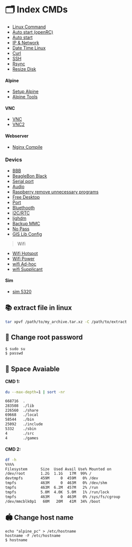 # 🗂️ Index CMDs

- [Linux Command](./general_config/linux_command.md)
- [Auto start (openRC) ](general_config/auto_start_with_open_rc.md)
- [Auto start](./general_config/auto_start_old.md)
- [IP & Network](./general_config/ip_network.md)
- [Date Time Linux](./general_config/date_time.md)
- [Curl](./general_config/curl.md)
- [SSH](./ssh_server/Readme.md)
- [Rsync](./general_config/rsync.md)
- [Resize Disk ](./general_config/resize_disk_linux.md)

#### Alpine

- [Setup Alpine](./general_config/alpine_setup.md)
- [Alpine Tools](./general_config/alpine.md)

#### VNC

- [VNC](./general_config/vnc.md)
- [VNC2](./general_config/vnc2.md)

#### Webserver

- [Nginx Compile](./general_config/nginx_compile.md)

### Devics

- [BBB](./general_config/devices/BBB.md)
- [BeagleBon Black](./general_config/beaglebone_black.md)
- [Serial port](./general_config/devices/qextserialport.md)
- [Audio](./general_config/devices/audio.md)
- [Raspberry remove unnecessary programs](./general_config/devices/raspberry_remove_unnecessary_programs.md)
- [Free Desktop](./general_config/devices/free_desktop.md)
- [Port](./general_config/devices/ports.md)
- [Bluethooth](./general_config/devices/bluetooth.md)
- [I2C/RTC](./general_config/devices/i2c_and_rtc.md)
- [lighdm](./general_config/devices//lightdm.md)
- [Backup MMC](./general_config/devices/backup_EMMC.md)
- [No Pass](./general_config/devices/NoPass.md)
- [GIS Lib Config](./general_config/devices/gis_lib_config.md)

> Wifi

- [Wifi Hotspot](./general_config/devices/wifi_hotspot.md)
- [Wifi Power](./general_config/devices/wifi_power_management.md)
- [wifi Ad-hoc](./general_config/devices/wifi-direct/ad-hoc.md)
- [wifi Supplicant](./general_config/devices/wifi-direct/wpaSupplicant.md)

#### Sim

- [sim 5320](./general_config/devices/sim5320.md)

## 📚 extract file in linux

```bash
tar xpvf /path/to/my_archive.tar.xz -C /path/to/extract

```

## 🔑 Change root password

```bash
$ sudo su
$ passwd
```

## 💽 Space Avaiable

#### **CMD 1:**

```bash
du --max-depth=1 | sort -nr

668716  .
283508  ./lib
226560  ./share
69668   ./local
58544   ./bin
25092   ./include
5332    ./sbin
4       ./src
4       ./games

```

#### **CMD 2:**

```bash
df -h
%%%%
Filesystem      Size  Used Avail Use% Mounted on
/dev/root       1.2G  1.1G   17M  99% /
devtmpfs        459M     0  459M   0% /dev
tmpfs           463M     0  463M   0% /dev/shm
tmpfs           463M  6.2M  457M   2% /run
tmpfs           5.0M  4.0K  5.0M   1% /run/lock
tmpfs           463M     0  463M   0% /sys/fs/cgroup
/dev/mmcblk0p1   60M   20M   41M  34% /boot

```

## 🏟️ Change host name

```
echo "alpine_pc" > /etc/hostname
hostname -F /etc/hostname
$ hostname
```
